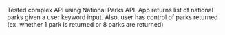 Tested complex API using National Parks API.
App returns list of national parks given a user keyword input.
Also, user has control of parks returned (ex. whether 1 park is returned or 8 parks are returned)